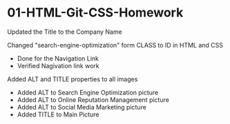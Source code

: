 # 01-HTML-Git-CSS-Homework

Updated the Title to the Company Name

Changed "search-engine-optimization" form CLASS to ID in HTML and CSS
 - Done for the Navigation Link
 - Verified Nagivation link work

 Added ALT and TITLE properties to all images
 - Added ALT to Search Engine Optimization picture
 - Added ALT to Online Reputation Management picture
 - Added ALT to Social Media Marketing picture
 - Added TITLE to Main Picture

